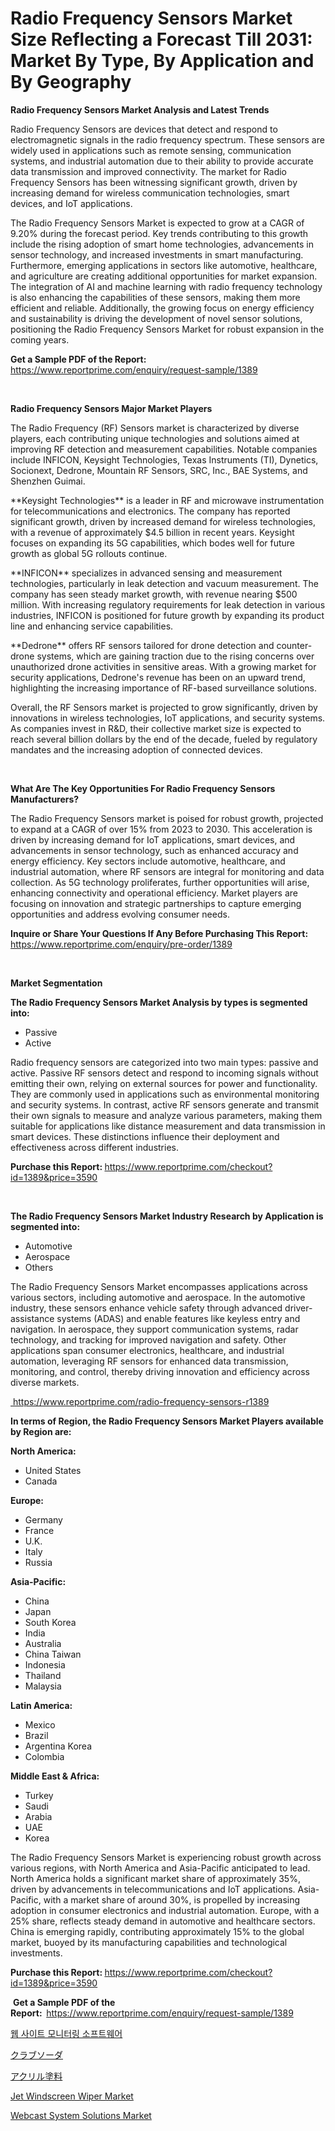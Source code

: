 <p><h1>Radio Frequency Sensors Market Size Reflecting a Forecast Till 2031: Market By Type, By Application and By Geography</h1></p><p><strong>Radio Frequency Sensors Market Analysis and Latest Trends</strong></p>
<p><p>Radio Frequency Sensors are devices that detect and respond to electromagnetic signals in the radio frequency spectrum. These sensors are widely used in applications such as remote sensing, communication systems, and industrial automation due to their ability to provide accurate data transmission and improved connectivity. The market for Radio Frequency Sensors has been witnessing significant growth, driven by increasing demand for wireless communication technologies, smart devices, and IoT applications.</p><p>The Radio Frequency Sensors Market is expected to grow at a CAGR of 9.20% during the forecast period. Key trends contributing to this growth include the rising adoption of smart home technologies, advancements in sensor technology, and increased investments in smart manufacturing. Furthermore, emerging applications in sectors like automotive, healthcare, and agriculture are creating additional opportunities for market expansion. The integration of AI and machine learning with radio frequency technology is also enhancing the capabilities of these sensors, making them more efficient and reliable. Additionally, the growing focus on energy efficiency and sustainability is driving the development of novel sensor solutions, positioning the Radio Frequency Sensors Market for robust expansion in the coming years.</p></p>
<p><strong>Get a Sample PDF of the Report:&nbsp;</strong> <a href="https://www.reportprime.com/enquiry/request-sample/1389">https://www.reportprime.com/enquiry/request-sample/1389</a></p>
<p>&nbsp;</p>
<p><strong>Radio Frequency Sensors Major Market Players</strong></p>
<p><p>The Radio Frequency (RF) Sensors market is characterized by diverse players, each contributing unique technologies and solutions aimed at improving RF detection and measurement capabilities. Notable companies include INFICON, Keysight Technologies, Texas Instruments (TI), Dynetics, Socionext, Dedrone, Mountain RF Sensors, SRC, Inc., BAE Systems, and Shenzhen Guimai.</p><p>**Keysight Technologies** is a leader in RF and microwave instrumentation for telecommunications and electronics. The company has reported significant growth, driven by increased demand for wireless technologies, with a revenue of approximately $4.5 billion in recent years. Keysight focuses on expanding its 5G capabilities, which bodes well for future growth as global 5G rollouts continue.</p><p>**INFICON** specializes in advanced sensing and measurement technologies, particularly in leak detection and vacuum measurement. The company has seen steady market growth, with revenue nearing $500 million. With increasing regulatory requirements for leak detection in various industries, INFICON is positioned for future growth by expanding its product line and enhancing service capabilities.</p><p>**Dedrone** offers RF sensors tailored for drone detection and counter-drone systems, which are gaining traction due to the rising concerns over unauthorized drone activities in sensitive areas. With a growing market for security applications, Dedrone's revenue has been on an upward trend, highlighting the increasing importance of RF-based surveillance solutions.</p><p>Overall, the RF Sensors market is projected to grow significantly, driven by innovations in wireless technologies, IoT applications, and security systems. As companies invest in R&D, their collective market size is expected to reach several billion dollars by the end of the decade, fueled by regulatory mandates and the increasing adoption of connected devices.</p></p>
<p>&nbsp;</p>
<p><strong>What Are The Key Opportunities For Radio Frequency Sensors Manufacturers?</strong></p>
<p><p>The Radio Frequency Sensors market is poised for robust growth, projected to expand at a CAGR of over 15% from 2023 to 2030. This acceleration is driven by increasing demand for IoT applications, smart devices, and advancements in sensor technology, such as enhanced accuracy and energy efficiency. Key sectors include automotive, healthcare, and industrial automation, where RF sensors are integral for monitoring and data collection. As 5G technology proliferates, further opportunities will arise, enhancing connectivity and operational efficiency. Market players are focusing on innovation and strategic partnerships to capture emerging opportunities and address evolving consumer needs.</p></p>
<p><strong>Inquire or Share Your Questions If Any Before Purchasing This Report:</strong> <a href="https://www.reportprime.com/enquiry/pre-order/1389">https://www.reportprime.com/enquiry/pre-order/1389</a></p>
<p>&nbsp;</p>
<p><strong>Market Segmentation</strong></p>
<p><strong>The Radio Frequency Sensors Market Analysis by types is segmented into:</strong></p>
<p><ul><li>Passive</li><li>Active</li></ul></p>
<p><p>Radio frequency sensors are categorized into two main types: passive and active. Passive RF sensors detect and respond to incoming signals without emitting their own, relying on external sources for power and functionality. They are commonly used in applications such as environmental monitoring and security systems. In contrast, active RF sensors generate and transmit their own signals to measure and analyze various parameters, making them suitable for applications like distance measurement and data transmission in smart devices. These distinctions influence their deployment and effectiveness across different industries.</p></p>
<p><strong>Purchase this Report:&nbsp;</strong><a href="https://www.reportprime.com/checkout?id=1389&price=3590">https://www.reportprime.com/checkout?id=1389&price=3590</a></p>
<p>&nbsp;</p>
<p><strong>The Radio Frequency Sensors Market Industry Research by Application is segmented into:</strong></p>
<p><ul><li>Automotive</li><li>Aerospace</li><li>Others</li></ul></p>
<p><p>The Radio Frequency Sensors Market encompasses applications across various sectors, including automotive and aerospace. In the automotive industry, these sensors enhance vehicle safety through advanced driver-assistance systems (ADAS) and enable features like keyless entry and navigation. In aerospace, they support communication systems, radar technology, and tracking for improved navigation and safety. Other applications span consumer electronics, healthcare, and industrial automation, leveraging RF sensors for enhanced data transmission, monitoring, and control, thereby driving innovation and efficiency across diverse markets.</p></p>
<p><a href="https://www.reportprime.com/radio-frequency-sensors-r1389">&nbsp;https://www.reportprime.com/radio-frequency-sensors-r1389</a></p>
<p><strong>In terms of Region, the Radio Frequency Sensors Market Players available by Region are:</strong></p>
<p>
    <p> <strong> North America: </strong>
        <ul>
            <li>United States</li>
            <li>Canada</li>
        </ul>
        </p> 
    <p> <strong> Europe: </strong>
        <ul>
            <li>Germany</li>
            <li>France</li>
            <li>U.K.</li>
            <li>Italy</li>
            <li>Russia</li>
        </ul>
        </p> 
    <p> <strong> Asia-Pacific: </strong>
        <ul>
            <li>China</li>
            <li>Japan</li>
            <li>South Korea</li>
            <li>India</li>
            <li>Australia</li>
            <li>China Taiwan</li>
            <li>Indonesia</li>
            <li>Thailand</li>
            <li>Malaysia</li>
        </ul>
        </p> 
    <p> <strong> Latin America: </strong>
        <ul>
            <li>Mexico</li>
            <li>Brazil</li>
            <li>Argentina Korea</li>
            <li>Colombia</li>
        </ul>
        </p> 
    <p> <strong> Middle East & Africa: </strong>
        <ul>
            <li>Turkey</li>
            <li>Saudi</li>
            <li>Arabia</li>
            <li>UAE</li>
            <li>Korea</li>
        </ul>
    </p>
    </p>
<p><p>The Radio Frequency Sensors Market is experiencing robust growth across various regions, with North America and Asia-Pacific anticipated to lead. North America holds a significant market share of approximately 35%, driven by advancements in telecommunications and IoT applications. Asia-Pacific, with a market share of around 30%, is propelled by increasing adoption in consumer electronics and industrial automation. Europe, with a 25% share, reflects steady demand in automotive and healthcare sectors. China is emerging rapidly, contributing approximately 15% to the global market, buoyed by its manufacturing capabilities and technological investments.</p></p>
<p><strong>Purchase this Report: </strong><a href="https://www.reportprime.com/checkout?id=1389&price=3590">https://www.reportprime.com/checkout?id=1389&price=3590</a></p>
<p>&nbsp;<strong>Get a Sample PDF of the Report:&nbsp;&nbsp;</strong><a href="https://www.reportprime.com/enquiry/request-sample/1389">https://www.reportprime.com/enquiry/request-sample/1389</a></p>
<p><strong></strong></p>
<p><p><a href="https://medium.com/@afsanamia652/%EC%9B%B9%EC%82%AC%EC%9D%B4%ED%8A%B8-%EB%AA%A8%EB%8B%88%ED%84%B0%EB%A7%81-%EC%86%8C%ED%94%84%ED%8A%B8%EC%9B%A8%EC%96%B4-%EC%8B%9C%EC%9E%A5-%EC%A0%84%EB%A7%9D-%EC%8B%9C%EC%9E%A5-%EB%8F%99%ED%96%A5-%EB%B0%8F-%EC%98%81%ED%96%A5-%EB%B6%84%EC%84%9D-2024-2031-5e060fa2b304">웹 사이트 모니터링 소프트웨어</a></p><p><a href="https://medium.com/@sheilabruen2023/%E3%82%B0%E3%83%AD%E3%83%BC%E3%83%90%E3%83%AB%E3%83%9E%E3%83%BC%E3%82%B1%E3%83%83%E3%83%88%E3%83%91%E3%83%AB%E3%82%B9-2024%E5%B9%B4%E3%81%8B%E3%82%892031%E5%B9%B4%E3%81%BE%E3%81%A7%E3%81%AE%E3%82%AF%E3%83%A9%E3%83%96%E3%82%BD%E3%83%BC%E3%83%80%E5%B8%82%E5%A0%B4%E3%81%AE%E3%83%88%E3%83%AC%E3%83%B3%E3%83%89%E3%81%A8%E6%88%90%E9%95%B7%E5%88%86%E6%9E%90%E4%BA%88%E6%B8%AC-b3d49e599ccb">クラブソーダ</a></p><p><a href="https://medium.com/@randallrunte2023/%E3%82%B0%E3%83%AD%E3%83%BC%E3%83%90%E3%83%AB%E3%82%A2%E3%82%AF%E3%83%AA%E3%83%AB%E3%83%9A%E3%82%A4%E3%83%B3%E3%83%88%E5%B8%82%E5%A0%B4%E3%81%AE%E5%8C%85%E6%8B%AC%E7%9A%84%E3%81%AA%E5%88%86%E6%9E%90-%E6%88%90%E9%95%B7%E3%83%88%E3%83%AC%E3%83%B3%E3%83%89%E3%81%A8%E5%B8%82%E5%A0%B4%E4%BA%88%E6%B8%AC-2024%E5%B9%B4-2031%E5%B9%B4-16a35f338a43">アクリル塗料</a></p><p><a href="https://issuu.com/reportprime-2/docs/jet-windscreen-wiper-market-size-20_cb3e8bffefb0f7">Jet Windscreen Wiper Market</a></p><p><a href="https://medium.com/@merlrolfson/how-regional-and-global-trends-are-shaping-the-webcast-system-solutions-market-for-the-year-dab548a7d144">Webcast System Solutions Market</a></p></p>
